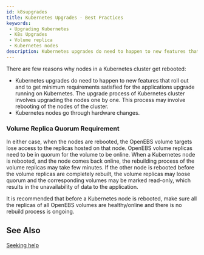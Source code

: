 ```yaml
---
id: k8supgrades
title: Kubernetes Upgrades - Best Practices
keywords: 
 - Upgrading Kubernetes
 - K8s Upgrades
 - Volume replica
 - Kubernetes nodes
description: Kubernetes upgrades do need to happen to new features that roll out and to get minimum requirements satisfied for the applications upgrade running on Kubernetes.
---
```


There are few reasons why nodes in a Kubernetes cluster get rebooted:

- Kubernetes upgrades do need to happen to new features that roll out and to get minimum requirements satisfied for the applications upgrade running on Kubernetes. The upgrade process of Kubernetes cluster involves upgrading the nodes one by one. This process may involve rebooting of the nodes of the cluster.
- Kubernetes nodes go through hardware changes.

### Volume Replica Quorum Requirement

In either case, when the nodes are rebooted, the OpenEBS volume targets lose access to the replicas hosted on that node. OpenEBS volume replicas need to be in quorum for the volume to be online. When a Kubernetes node is rebooted, and the node comes back online, the rebuilding process of the volume replicas may take few minutes. If the other node is rebooted before the volume replicas are completely rebuilt, the volume replicas may loose quorum and the corresponding volumes may be marked read-only, which results in the unavailability of data to the application.

It is recommended that before a Kubernetes node is rebooted, make sure all the replicas of all OpenEBS volumes are healthy/online and there is no rebuild process is ongoing.

## See Also

[Seeking help](../../../community.md)
